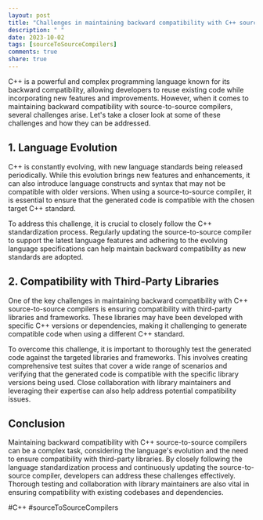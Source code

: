 ```yaml
---
layout: post
title: "Challenges in maintaining backward compatibility with C++ source-to-source compilers"
description: " "
date: 2023-10-02
tags: [sourceToSourceCompilers]
comments: true
share: true
---
```


C++ is a powerful and complex programming language known for its backward compatibility, allowing developers to reuse existing code while incorporating new features and improvements. However, when it comes to maintaining backward compatibility with source-to-source compilers, several challenges arise. Let's take a closer look at some of these challenges and how they can be addressed.

## 1. Language Evolution

C++ is constantly evolving, with new language standards being released periodically. While this evolution brings new features and enhancements, it can also introduce language constructs and syntax that may not be compatible with older versions. When using a source-to-source compiler, it is essential to ensure that the generated code is compatible with the chosen target C++ standard.

To address this challenge, it is crucial to closely follow the C++ standardization process. Regularly updating the source-to-source compiler to support the latest language features and adhering to the evolving language specifications can help maintain backward compatibility as new standards are adopted.

## 2. Compatibility with Third-Party Libraries

One of the key challenges in maintaining backward compatibility with C++ source-to-source compilers is ensuring compatibility with third-party libraries and frameworks. These libraries may have been developed with specific C++ versions or dependencies, making it challenging to generate compatible code when using a different C++ standard.

To overcome this challenge, it is important to thoroughly test the generated code against the targeted libraries and frameworks. This involves creating comprehensive test suites that cover a wide range of scenarios and verifying that the generated code is compatible with the specific library versions being used. Close collaboration with library maintainers and leveraging their expertise can also help address potential compatibility issues.

## Conclusion

Maintaining backward compatibility with C++ source-to-source compilers can be a complex task, considering the language's evolution and the need to ensure compatibility with third-party libraries. By closely following the language standardization process and continuously updating the source-to-source compiler, developers can address these challenges effectively. Thorough testing and collaboration with library maintainers are also vital in ensuring compatibility with existing codebases and dependencies.

#C++ #sourceToSourceCompilers